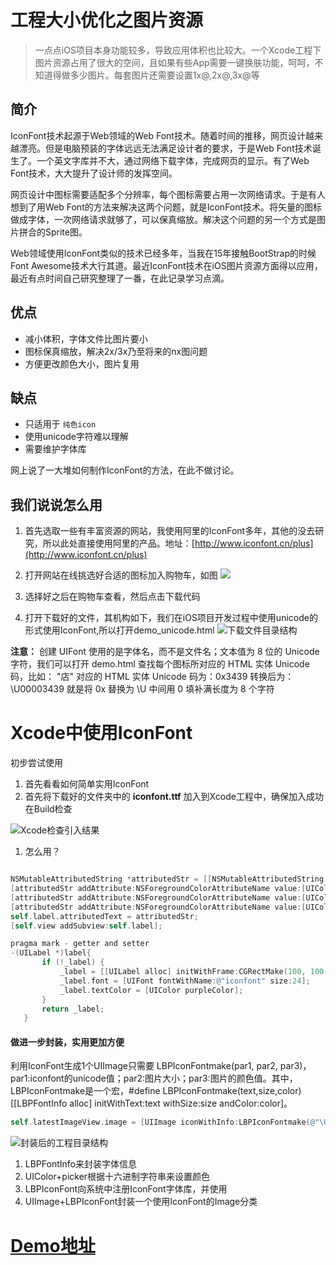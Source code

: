 # 工程大小优化之图片资源

> 一点点iOS项目本身功能较多，导致应用体积也比较大。一个Xcode工程下图片资源占用了很大的空间，且如果有些App需要一键换肤功能，呵呵，不知道得做多少图片。每套图片还需要设置1x@,2x@,3x@等

## 简介

IconFont技术起源于Web领域的Web Font技术。随着时间的推移，网页设计越来越漂亮。但是电脑预装的字体远远无法满足设计者的要求，于是Web Font技术诞生了。一个英文字库并不大，通过网络下载字体，完成网页的显示。有了Web Font技术，大大提升了设计师的发挥空间。

网页设计中图标需要适配多个分辨率，每个图标需要占用一次网络请求。于是有人想到了用Web Font的方法来解决这两个问题，就是IconFont技术。将矢量的图标做成字体，一次网络请求就够了，可以保真缩放。解决这个问题的另一个方式是图片拼合的Sprite图。

Web领域使用IconFont类似的技术已经多年，当我在15年接触BootStrap的时候Font Awesome技术大行其道。最近IconFont技术在iOS图片资源方面得以应用，最近有点时间自己研究整理了一番，在此记录学习点滴。

## 优点

* 减小体积，字体文件比图片要小
* 图标保真缩放，解决2x/3x乃至将来的nx图问题
* 方便更改颜色大小，图片复用

## 缺点

* 只适用于
  `纯色icon`
* 使用unicode字符难以理解
* 需要维护字体库

网上说了一大堆如何制作IconFont的方法，在此不做讨论。

## 我们说说怎么用

1. 首先选取一些有丰富资源的网站，我使用阿里的IconFont多年，其他的没去研究，所以此处直接使用阿里的产品。地址：[http://www.iconfont.cn/plus](http://www.iconfont.cn/plus)

2. 打开网站在线挑选好合适的图标加入购物车，如图
![](https://raw.githubusercontent.com/FantasticLBP/knowledge-kit/master/assets/2017-05-28-iconfontPickUp.png)

1. 选择好之后在购物车查看，然后点击下载代码

2. 打开下载好的文件，其机构如下，我们在iOS项目开发过程中使用unicode的形式使用IconFont,所以打开demo\_unicode.html
![下载文件目录结构](https://raw.githubusercontent.com/FantasticLBP/knowledge-kit/master/assets/2017-05-28-iconfontWorkDirectory.png)


**注意：** 创建 UIFont 使用的是字体名，而不是文件名；文本值为 8 位的 Unicode 字符，我们可以打开 demo.html 查找每个图标所对应的 HTML 实体 Unicode 码，比如： "店" 对应的 HTML 实体 Unicode 码为：0x3439 转换后为：\U00003439 就是将 0x 替换为 \U 中间用 0 填补满长度为 8 个字符

# Xcode中使用IconFont

初步尝试使用

1. 首先看看如何简单实用IconFont
2. 首先将下载好的文件夹中的 **iconfont.ttf** 加入到Xcode工程中，确保加入成功在Build检查

![Xcode检查引入结果](https://raw.githubusercontent.com/FantasticLBP/knowledge-kit/master/assets/2017-05-28-iconfintWorkSetting.png)

1. 怎么用？

```Objective-c

NSMutableAttributedString *attributedStr = [[NSMutableAttributedString alloc] initWithString:@"\U0000e696  \U0000e6ab  \U0000e6ac  \U0000e6ae"];
[attributedStr addAttribute:NSForegroundColorAttributeName value:[UIColor redColor] range:NSMakeRange(0, 1)];
[attributedStr addAttribute:NSForegroundColorAttributeName value:[UIColor orangeColor] range:NSMakeRange(3, 1)];
[attributedStr addAttribute:NSForegroundColorAttributeName value:[UIColor blackColor] range:NSMakeRange(9, 1)];
self.label.attributedText = attributedStr;
[self.view addSubview:self.label];

pragma mark - getter and setter
-(UILabel *)label{
       if (!_label) {
           _label = [[UILabel alloc] initWithFrame:CGRectMake(100, 100, BoundWidth-200, 40)];
           _label.font = [UIFont fontWithName:@"iconfont" size:24];
           _label.textColor = [UIColor purpleColor];
       }
       return _label;
   }
```

#### 做进一步封装，实用更加方便

利用IconFont生成1个UIImage只需要 LBPIconFontmake(par1, par2, par3)，par1:iconfont的unicode值；par2:图片大小；par3:图片的颜色值。其中，LBPIconFontmake是一个宏，#define LBPIconFontmake(text,size,color) [[LBPFontInfo alloc] initWithText:text withSize:size andColor:color]。

```Objective-c
self.latestImageView.image = [UIImage iconWithInfo:LBPIconFontmake(@"\U0000e6ac", 60, @"000066") ];
```
![封装后的工程目录结构](https://raw.githubusercontent.com/FantasticLBP/knowledge-kit/master/assets//2017-05-28-iconfont.png)

1. LBPFontInfo来封装字体信息
2. UIColor+picker根据十六进制字符串来设置颜色
3. LBPIconFont向系统中注册IconFont字体库，并使用
4. UIImage+LBPIconFont封装一个使用IconFont的Image分类


# [Demo地址](https://github.com/FantasticLBP/IconFont_Demo)


